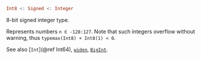 ```julia
Int8 <: Signed <: Integer
```

8-bit signed integer type.

Represents numbers `n ∈ -128:127`. Note that such integers overflow without warning, thus `typemax(Int8) + Int8(1) < 0`.

See also [`Int`](@ref Int64), [`widen`](@ref), [`BigInt`](@ref).
